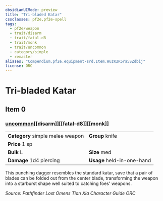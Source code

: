 ```yaml
---
obsidianUIMode: preview
title: "Tri-bladed Katar"
cssclasses: pf2e,pf2e-spell
tags:
  - pf2e/weapon
  - trait/disarm
  - trait/fatal-d8
  - trait/monk
  - trait/uncommon
  - category/simple
  - remaster
aliases: "Compendium.pf2e.equipment-srd.Item.WuzK2R5ra5SZdbij"
license: ORC
---
```

# Tri-bladed Katar
## Item 0
### [uncommon](uncommon "Uncommon Rarity Trait")[[disarm]][[fatal-d8]][[monk]]

|  |  |
| -- | -- |
| **Category** simple melee weapon | **Group** knife |
| **Price** 1 sp |  |
| **Bulk** L | **Size** med |
| **Damage** 1d4 piercing  | **Usage** held-in-one-hand |



This punching dagger resembles the standard katar, save that a pair of blades can be folded out from the center blade, transforming the weapon into a starburst shape well suited to catching foes' weapons.

*Source: Pathfinder Lost Omens Tian Xia Character Guide*
*ORC*